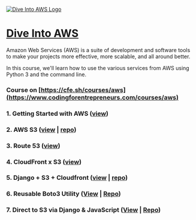 [![Dive Into AWS Logo](https://static.codingforentrepreneurs.com/media/courses/aws/images/DriveIntoAWS-course.jpg)](https://www.codingforentrepreneurs.com/courses/aws)

# [Dive Into AWS](https://www.codingforentrepreneurs.com/courses/aws)
Amazon Web Services (AWS) is a suite of development and software tools to make your projects more effective, more scalable, and all around better.

In this course, we'll learn how to use the various services from AWS using Python 3 and the command line.


### Course on [https://cfe.sh/courses/aws](https://www.codingforentrepreneurs.com/courses/aws)


### 1. Getting Started with AWS ([view](https://www.codingforentrepreneurs.com/courses/aws/getting-started-aws))

### 2. AWS S3 ([view](https://www.codingforentrepreneurs.com/courses/aws/aws-s3) | [repo](https://github.com/codingforentrepreneurs/Dive-Into-AWS-Course---AWS-S3-Boto3))

### 3. Route 53 ([view](https://www.codingforentrepreneurs.com/courses/aws/route53))

### 4. CloudFront x S3 ([view](https://www.codingforentrepreneurs.com/courses/aws/cloudfront-x-s3))

### 5. Django + S3 + Cloudfront ([view](https://www.codingforentrepreneurs.com/courses/aws/django-s3-cloudfront) | [repo](https://github.com/codingforentrepreneurs/Dive-into-AWS-Course----Django-S3-Cloudfront))

### 6. Reusable Boto3 Utility ([View](https://www.codingforentrepreneurs.com/courses/aws/reusable-boto3-utility) | [Repo](https://github.com/codingforentrepreneurs/Dive-into-AWS-Course---Reusable-Boto-3-Utility))

### 7. Direct to S3 via Django & JavaScript ([View](https://www.codingforentrepreneurs.com/courses/aws/direct-s3-django-javascript) | [Repo](https://github.com/codingforentrepreneurs/Dive-into-AWS-Course---Direct-to-S3-via-Django-JavaScript))
